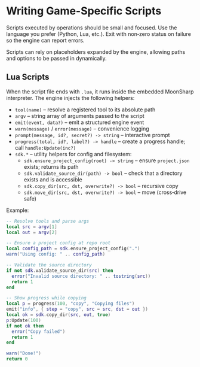 # Writing Game-Specific Scripts

Scripts executed by operations should be small and focused. Use the language you prefer (Python, Lua, etc.). Exit with non‑zero status on failure so the engine can report errors.

Scripts can rely on placeholders expanded by the engine, allowing paths and options to be passed in dynamically.

## Lua Scripts

When the script file ends with `.lua`, it runs inside the embedded MoonSharp interpreter. The engine injects the following helpers:

- `tool(name)` – resolve a registered tool to its absolute path
- `argv` – string array of arguments passed to the script
- `emit(event, data?)` – emit a structured engine event
- `warn(message)` / `error(message)` – convenience logging
- `prompt(message, id?, secret?) -> string` – interactive prompt
- `progress(total, id?, label?) -> handle` – create a progress handle; call `handle:Update(inc?)`
- `sdk.*` – utility helpers for config and filesystem:
  - `sdk.ensure_project_config(root) -> string` – ensure `project.json` exists; returns its path
  - `sdk.validate_source_dir(path) -> bool` – check that a directory exists and is accessible
  - `sdk.copy_dir(src, dst, overwrite?) -> bool` – recursive copy
  - `sdk.move_dir(src, dst, overwrite?) -> bool` – move (cross‑drive safe)

Example:

```lua
-- Resolve tools and parse args
local src = argv[1]
local out = argv[2]

-- Ensure a project config at repo root
local config_path = sdk.ensure_project_config(".")
warn("Using config: " .. config_path)

-- Validate the source directory
if not sdk.validate_source_dir(src) then
  error("Invalid source directory: " .. tostring(src))
  return 1
end

-- Show progress while copying
local p = progress(100, "copy", "Copying files")
emit("info", { step = "copy", src = src, dst = out })
local ok = sdk.copy_dir(src, out, true)
p:Update(100)
if not ok then
  error("Copy failed")
  return 1
end

warn("Done!")
return 0
```

